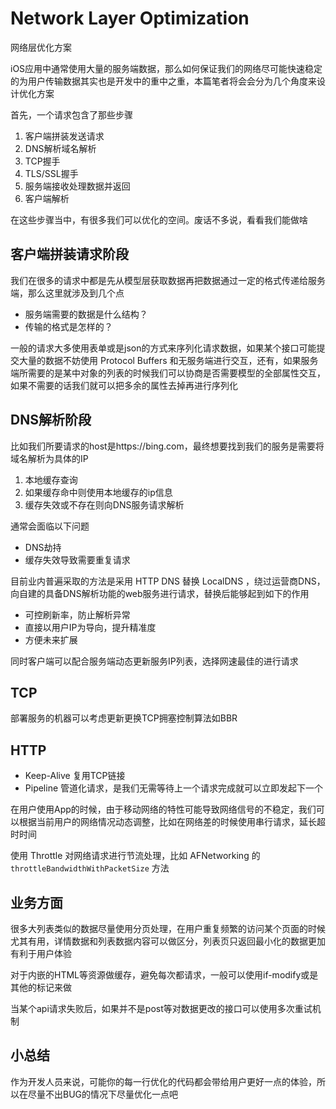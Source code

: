 # Network Layer Optimization

网络层优化方案

iOS应用中通常使用大量的服务端数据，那么如何保证我们的网络尽可能快速稳定的为用户传输数据其实也是开发中的重中之重，本篇笔者将会会分为几个角度来设计优化方案

首先，一个请求包含了那些步骤

1. 客户端拼装发送请求
2. DNS解析域名解析
3. TCP握手
4. TLS/SSL握手
5. 服务端接收处理数据并返回
6. 客户端解析

在这些步骤当中，有很多我们可以优化的空间。废话不多说，看看我们能做啥

## 客户端拼装请求阶段

我们在很多的请求中都是先从模型层获取数据再把数据通过一定的格式传递给服务端，那么这里就涉及到几个点

- 服务端需要的数据是什么结构？
- 传输的格式是怎样的？

一般的请求大多使用表单或是json的方式来序列化请求数据，如果某个接口可能提交大量的数据不妨使用 Protocol Buffers 和无服务端进行交互，还有，如果服务端所需要的是某中对象的列表的时候我们可以协商是否需要模型的全部属性交互，如果不需要的话我们就可以把多余的属性去掉再进行序列化

## DNS解析阶段

比如我们所要请求的host是https://bing.com，最终想要找到我们的服务是需要将域名解析为具体的IP

1. 本地缓存查询
2. 如果缓存命中则使用本地缓存的ip信息
3. 缓存失效或不存在则向DNS服务请求解析

通常会面临以下问题

- DNS劫持
- 缓存失效导致需要重复请求

目前业内普遍采取的方法是采用 HTTP DNS 替换 LocalDNS ，绕过运营商DNS，向自建的具备DNS解析功能的web服务进行请求，替换后能够起到如下的作用

- 可控刷新率，防止解析异常
- 直接以用户IP为导向，提升精准度
- 方便未来扩展

同时客户端可以配合服务端动态更新服务IP列表，选择网速最佳的进行请求

## TCP

部署服务的机器可以考虑更新更换TCP拥塞控制算法如BBR

## HTTP

- Keep-Alive 复用TCP链接
- Pipeline 管道化请求，是我们无需等待上一个请求完成就可以立即发起下一个

在用户使用App的时候，由于移动网络的特性可能导致网络信号的不稳定，我们可以根据当前用户的网络情况动态调整，比如在网络差的时候使用串行请求，延长超时时间

使用 Throttle 对网络请求进行节流处理，比如 AFNetworking 的 `throttleBandwidthWithPacketSize` 方法

## 业务方面

很多大列表类似的数据尽量使用分页处理，在用户重复频繁的访问某个页面的时候尤其有用，详情数据和列表数据内容可以做区分，列表页只返回最小化的数据更加有利于用户体验

对于内嵌的HTML等资源做缓存，避免每次都请求，一般可以使用if-modify或是其他的标记来做

当某个api请求失败后，如果并不是post等对数据更改的接口可以使用多次重试机制

## 小总结

作为开发人员来说，可能你的每一行优化的代码都会带给用户更好一点的体验，所以在尽量不出BUG的情况下尽量优化一点吧